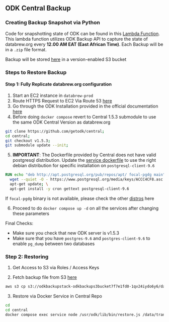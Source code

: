 ## ODK Central Backup

### Creating Backup Snapshot via Python

Code for snapshotting state of ODK can be found in this [Lambda Function](../lambda/odk_backup/lambda_function.py). This lambda function utilizes ODK Backup API to capture the state of databrew.org every **12.00 AM EAT (East African Time)**. Each Backup will be in a `.zip` file format. 

Backup will be stored [here](https://s3.console.aws.amazon.com/s3/buckets/odkbackupstack-odkbackups3bucket7f7e1fd0-1qv24iydo6y6?region=us-east-1&tab=objects) in a version-enabled S3 bucket

### Steps to Restore Backup

#### Step 1: Fully Replicate databrew.org configuration

1. Start an EC2 instance in `databrew-prod`
2. Route HTTPS Request to EC2 Via Route 53 [here](https://docs.aws.amazon.com/Route53/latest/DeveloperGuide/routing-to-ec2-instance.html)
3. Go through the ODK Installation provided in the official documentation [here](https://docs.getodk.org/central-install-digital-ocean/#getting-and-setting-up-central)
4. Before doing `docker compose` revert to Central 1.5.3 submodule to use the same ODK Central Version as databrew.org

```bash
git clone https://github.com/getodk/central;
cd central;
git checkout v1.5.3;
git submodule update --init;
```

5. **IMPORTANT**: The Dockerfile provided by Central does not have valid postgresql distribution. Update the [service dockerfile](https://github.com/getodk/central/blob/v1.5.3/service.dockerfile) to use the right debian distribution for specific installation on `postgresql-client-9.6`

```dockerfile
RUN echo "deb http://apt.postgresql.org/pub/repos/apt/ focal-pgdg main" | tee /etc/apt/sources.list.d/pgdg.list; \
  wget --quiet -O - https://www.postgresql.org/media/keys/ACCC4CF8.asc | apt-key add -; \
  apt-get update; \
  apt-get install -y cron gettext postgresql-client-9.6
```

If `focal-pgdg` binary is not available, please check the other [distros](http://apt.postgresql.org/pub/repos/apt/dists/) here

6. Proceed to do `docker compose up -d` on all the services after changing these parameters

Final Checks:
- Make sure you check that new ODK server is v1.5.3
- Make sure that you have `postgres-9.6` and `postgres-client-9.6` to enable `pg_dump` between two databases


### Step 2: Restoring

1. Get Access to S3 via Roles / Access Keys

2. Fetch backup file from S3 [here](https://s3.console.aws.amazon.com/s3/buckets/odkbackupstack-odkbackups3bucket7f7e1fd0-1qv24iydo6y6?region=us-east-1&tab=objects)

```bash
aws s3 cp s3://odkbackupstack-odkbackups3bucket7f7e1fd0-1qv24iydo6y6/databrew-odk-central-backup.zip /data/transfer/databrew-odk-central-backup.zip
```

3. Restore via Docker Service in Central Repo
```bash
cd
cd central
docker compose exec service node /usr/odk/lib/bin/restore.js /data/transfer/databrew-odk-central-backup.zip
```
